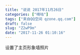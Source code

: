 ```yaml
---
title: "说说 2017年11月26日"
categories: ["嘀咕"]
tags: ["来自QQ空间 qzone.qq.com"]
draft: false
slug: "Z2wP9m"
date: "2017-11-26 01:10:16"
---
```


设置了主页形象墙照片
